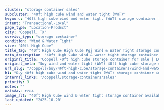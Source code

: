 ```yaml
---
cluster: "storage container sales"
subcluster: "40ft high cube wind and water tight (WWT)"
keyword: "40ft high cube wind and water tight (WWT) storage container for sale Coppell, TX"
intent: "Transactional-Local"
page_type: "Location-Product"
city: "Coppell, TX"
service_type: "storage container"
condition: "Wind & Water Tight"
size: "40ft High Cube"
title_tag: "40ft High Cube High Cube Pgj Wind & Water Tight storage container Sales in Coppell | LC Container"
meta_description: "40ft High Cube wind & water tight storage container sales in Coppell. High cube containers with extra height. Fast delivery, competitive pricing. Serving storage containers area. Quote ID: JT1. Call (214) 524-4168 for your free quote today."
original_title: "Coppell 40ft high cube storage container for sale | LC"
original_meta: "Buy wind and water tight (WWT) 40ft high cube storage container sale with local delivery in Coppell, TX. LC Container — local Since 2003. Request a fast quote today."
url_slug: "/coppell/buy/40ft-high-cube/storage-containers/wind-and-water-tight-wwt"
h1: "Buy 40ft high cube wind and water tight (WWT) storage container in Coppell"
internal_links: "/coppell/storage-containers/sales"
priority: 3
notes: ""
noindex: true
image_alt: "40ft High Cube wind & water tight storage container available for delivery in Coppell"
last_updated: "2025-10-20"
---
```


<!-- TODO: Add unique city/inventory copy, images, and internal links here. -->
